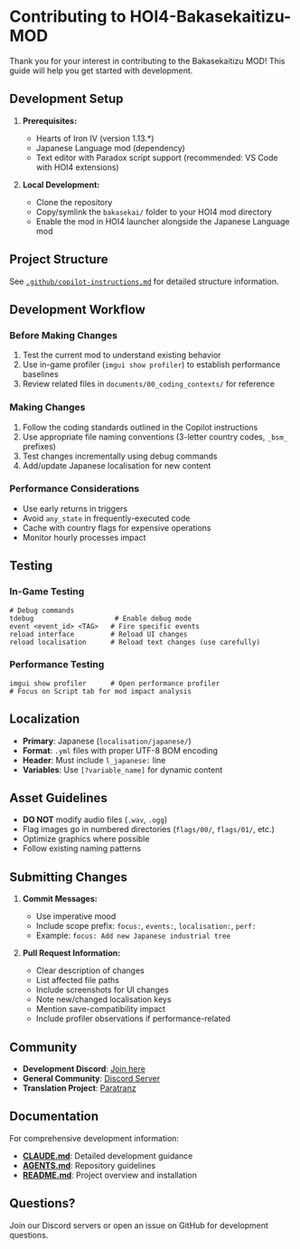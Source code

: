 # Contributing to HOI4-Bakasekaitizu-MOD

Thank you for your interest in contributing to the Bakasekaitizu MOD! This guide will help you get started with development.

## Development Setup

1. **Prerequisites:**
   - Hearts of Iron IV (version 1.13.*)
   - Japanese Language mod (dependency)
   - Text editor with Paradox script support (recommended: VS Code with HOI4 extensions)

2. **Local Development:**
   - Clone the repository
   - Copy/symlink the `bakasekai/` folder to your HOI4 mod directory
   - Enable the mod in HOI4 launcher alongside the Japanese Language mod

## Project Structure

See [`.github/copilot-instructions.md`](.github/copilot-instructions.md) for detailed structure information.

## Development Workflow

### Before Making Changes
1. Test the current mod to understand existing behavior
2. Use in-game profiler (`imgui show profiler`) to establish performance baselines
3. Review related files in `documents/00_coding_contexts/` for reference

### Making Changes
1. Follow the coding standards outlined in the Copilot instructions
2. Use appropriate file naming conventions (3-letter country codes, `_bsm_` prefixes)
3. Test changes incrementally using debug commands
4. Add/update Japanese localisation for new content

### Performance Considerations
- Use early returns in triggers
- Avoid `any_state` in frequently-executed code
- Cache with country flags for expensive operations
- Monitor hourly processes impact

## Testing

### In-Game Testing
```
# Debug commands
tdebug                    # Enable debug mode
event <event_id> <TAG>   # Fire specific events
reload interface         # Reload UI changes
reload localisation      # Reload text changes (use carefully)
```

### Performance Testing
```
imgui show profiler      # Open performance profiler
# Focus on Script tab for mod impact analysis
```

## Localization

- **Primary**: Japanese (`localisation/japanese/`)
- **Format**: `.yml` files with proper UTF-8 BOM encoding
- **Header**: Must include `l_japanese:` line
- **Variables**: Use `[?variable_name]` for dynamic content

## Asset Guidelines

- **DO NOT** modify audio files (`.wav`, `.ogg`)
- Flag images go in numbered directories (`flags/00/`, `flags/01/`, etc.)
- Optimize graphics where possible
- Follow existing naming patterns

## Submitting Changes

1. **Commit Messages:**
   - Use imperative mood
   - Include scope prefix: `focus:`, `events:`, `localisation:`, `perf:`
   - Example: `focus: Add new Japanese industrial tree`

2. **Pull Request Information:**
   - Clear description of changes
   - List affected file paths
   - Include screenshots for UI changes
   - Note new/changed localisation keys
   - Mention save-compatibility impact
   - Include profiler observations if performance-related

## Community

- **Development Discord**: [Join here](https://discord.gg/nNYQGeePpR)
- **General Community**: [Discord Server](https://discord.com/invite/dykkFfVEp8)
- **Translation Project**: [Paratranz](https://paratranz.cn/projects/9454)

## Documentation

For comprehensive development information:
- **[CLAUDE.md](../CLAUDE.md)**: Detailed development guidance
- **[AGENTS.md](../AGENTS.md)**: Repository guidelines
- **[README.md](../README.md)**: Project overview and installation

## Questions?

Join our Discord servers or open an issue on GitHub for development questions.